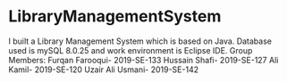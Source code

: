 # LibraryManagementSystem
I built a Library Management System which is based on Java. Database used is mySQL 8.0.25 and work environment is Eclipse IDE.
Group Members:
Furqan Farooqui- 2019-SE-133
Hussain Shafi- 2019-SE-127
Ali Kamil- 2019-SE-120
Uzair Ali Usmani- 2019-SE-142

